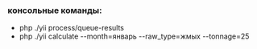### консольные команды:
* php ./yii process/queue-results
* php ./yii calculate --month=январь --raw_type=жмых --tonnage=25
